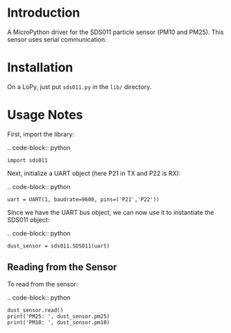 Introduction
============

A MicroPython driver for the SDS011 particle sensor (PM10 and PM25). This sensor
uses serial communication.

Installation
=============

On a LoPy, just put ``sds011.py`` in the ``lib/`` directory.

Usage Notes
=============

First, import the library:

.. code-block:: python

    import sds011

Next, initialize a UART object (here P21 in TX and P22 is RX):

.. code-block:: python

	uart = UART(1, baudrate=9600, pins=('P21','P22'))


Since we have the UART bus object, we can now use it to instantiate the SDS011 object:

.. code-block:: python

	dust_sensor = sds011.SDS011(uart)

Reading from the Sensor
------------------------

To read from the sensor:

.. code-block:: python

    dust_sensor.read()
	print('PM25: ', dust_sensor.pm25)
	print('PM10: ', dust_sensor.pm10)
